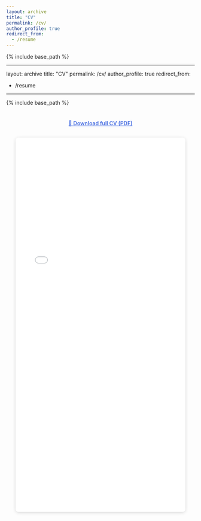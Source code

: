 ```yaml
---
layout: archive
title: "CV"
permalink: /cv/
author_profile: true
redirect_from:
  - /resume
---
```

{% include base_path %}

---
layout: archive
title: "CV"
permalink: /cv/
author_profile: true
redirect_from:
  - /resume
---
{% include base_path %}

<style>
/* ===== CV 페이지 전용 스타일 ===== */
.cv-container {
  margin-top: 1.5rem;
  display: flex;
  flex-direction: column;
  align-items: center;
}

.cv-link {
  margin-top: 0.8rem;
  font-weight: 600;
  color: #4169E1;
  text-decoration: underline;
}

.cv-iframe {
  width: 90%;
  height: 1000px;
  border: none;
  box-shadow: 0 2px 10px rgba(0,0,0,0.15);
  margin-top: 1rem;
  border-radius: 8px;
}

/* ===== 모바일 대응 ===== */
@media (max-width: 768px) {
  .cv-iframe {
    width: 100%;
    height: 600px;         /* 세로 길이 축소 */
  }
  .cv-container {
    padding: 0 0.5rem;     /* 좌우 여백 추가로 깔끔하게 */
  }
  .cv-link {
    font-size: 1rem;
  }
}
</style>

<div class="cv-container">
  <p>
    <a href="/files/Yeonju_Lee_CV.pdf" class="cv-link">
      📄 Download full CV (PDF)
    </a>
  </p>

  <iframe
    src="/files/Yeonju_Lee_CV.pdf"
    class="cv-iframe">
  </iframe>
</div>


